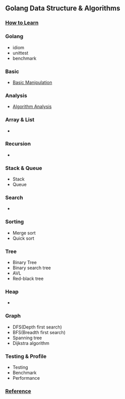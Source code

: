 ## Golang Data Structure & Algorithms
### [How to Learn](HowToLearn.md)

### Golang
 * idiom
 * unittest
 * benchmark
### Basic
 * [Basic Manipulation](BasicManipulation.md)
### Analysis
 * [Algorithm Analysis](AlgorithmAnalysis.md)
### Array & List
 * 
### Recursion
 * 
### Stack & Queue
 * Stack
 * Queue
### Search
 * 
### Sorting
 * Merge sort
 * Quick sort
### Tree
 * Binary Tree
 * Binary search tree
 * AVL
 * Red-black tree
### Heap
 * 
### Graph
 * DFS(Depth first search)
 * BFS(Breadth first search)
 * Spanning tree
 * Dijkstra algorithm
### Testing & Profile
 * Testing
 * Benchmark
 * Performance
### [Reference](Reference.md)
